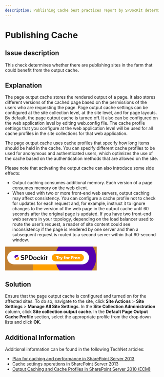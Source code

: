 ```yaml
---
description: Publishing Cache best practices report by SPDocKit determines whether there are publishing sites in the farm that could benefit from the output cache.
---
```


# Publishing Cache

## Issue description

This check determines whether there are publishing sites in the farm that could benefit from the output cache.

## Explanation

The page output cache stores the rendered output of a page. It also stores different versions of the cached page based on the permissions of the users who are requesting the page. Page output cache settings can be configured at the site collection level, at the site level, and for page layouts. By default, the page output cache is turned off. It also can be configured on the web application level by editing web.config file. The cache profile settings that you configure at the web application level will be used for all cache profiles in the site collections for that web application.

The page output cache uses cache profiles that specify how long items should be held in the cache. You can specify different cache profiles to be used for anonymous and authenticated users, which optimizes the use of the cache based on the authentication methods that are allowed on the site.

Please note that activating the output cache can also introduce some side effects:

* Output caching consumes additional memory. Each version of a page consumes memory on the web client.
* When used with two or more front-end web servers, output caching may affect consistency. You can configure a cache profile not to check for updates for each request and, for example, instruct it to ignore changes to the version of the web page in the output cache until 60 seconds after the original page is updated. If you have two front-end web servers in your topology, depending on the load balancer used to route the user’s request, a reader of site content could see inconsistency if the page is rendered by one server and then a subsequent request is routed to a second server within that 60-second window.

[![Download SPDocKit](../../../static/img/spdockit-download.png)](http://bit.ly/2US0Zna)

## Solution

Ensure that the page output cache is configured and turned on for the affected sites. To do so, navigate to the site, click **Site Actions** &gt; **Site Settings** &gt; **Manage All Site Settings**. In the **Site Collection Administration** column, click **Site collection output cache**. In the **Default Page Output Cache Profile** section, select the appropriate profile from the drop down lists and click **OK**.

## Additional Information

Additional information can be found in the following TechNet articles:

* [Plan for caching and performance in SharePoint Server 2013](https://technet.microsoft.com/en-us/library/ee424404.aspx)
* [Cache settings operations in SharePoint Server 2013](https://technet.microsoft.com/en-us/library/cc261797.aspx)
* [Output Caching and Cache Profiles in SharePoint Server 2010 \(ECM\)](https://msdn.microsoft.com/en-us/library/office/aa661294%28v=office.14%29.aspx)

